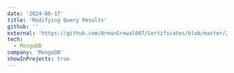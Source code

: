 ```yaml
---
date: '2024-06-17'
title: 'Modifying Query Results'
github: ''
external: 'https://github.com/ArmanGrewal007/Certificates/blob/master/2024_06_17_8MongoDB.pdf'
tech:
  - MongoDB
company: 'MongoDB'
showInProjects: true
---
```



